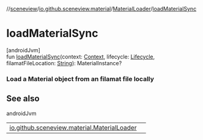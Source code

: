 //[sceneview](../../../index.md)/[io.github.sceneview.material](../index.md)/[MaterialLoader](index.md)/[loadMaterialSync](load-material-sync.md)

# loadMaterialSync

[androidJvm]\
fun [loadMaterialSync](load-material-sync.md)(context: [Context](https://developer.android.com/reference/kotlin/android/content/Context.html), lifecycle: [Lifecycle](https://developer.android.com/reference/kotlin/androidx/lifecycle/Lifecycle.html), filamatFileLocation: [String](https://kotlinlang.org/api/latest/jvm/stdlib/kotlin/-string/index.html)): MaterialInstance?

###  Load a Material object from an filamat file locally

## See also

androidJvm

| | |
|---|---|
| [io.github.sceneview.material.MaterialLoader](load-material.md) |  |
